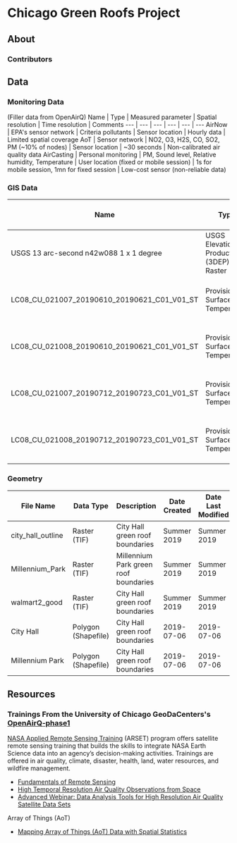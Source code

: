 # Chicago Green Roofs Project

## About
### Contributors

## Data
### Monitoring Data
(Filler data from OpenAirQ)
Name | Type | Measured parameter | Spatial resolution | Time resolution | Comments
--- | --- | --- | --- | --- | --- 
AirNow | EPA's sensor network | Criteria pollutants | Sensor location | Hourly data | Limited spatial coverage
AoT | Sensor network | NO2, O3, H2S, CO, SO2, PM (~10% of nodes) | Sensor location | ~30 seconds | Non-calibrated air quality data
AirCasting | Personal monitoring | PM, Sound level, Relative humidity, Temperature | User location (fixed or mobile session) | 1s for mobile session, 1mn for fixed session | Low-cost sensor (non-reliable data)

### GIS Data

Name | Type | Measured parameter | Spatial resolution | Extent | Date Published | Date Last Modified |Source | Comments
--- | --- | --- | --- | --- | --- | --- | --- | ---
USGS 13 arc-second n42w088 1 x 1 degree | USGS Elevation Products (3DEP) - Raster | Elevation | 1/3 arc-second | 1 x 1 degree | 2017-08-24 | 2020-03-03 | [USGS](https://viewer.nationalmap.gov/basic/#productSearch) | May only be half of Chicago?
LC08_CU_021007_20190610_20190621_C01_V01_ST | Provisional Surface Temperature | Land Surface Temperature (LST) - Raster | 30m |  | 2019-06-10 |  | [USGS](https://earthexplorer.usgs.gov/) | Northern half of Chicago
LC08_CU_021008_20190610_20190621_C01_V01_ST | Provisional Surface Temperature | Land Surface Temperature (LST) - Raster | 30m |  | 2019-06-10 |  | [USGS](https://earthexplorer.usgs.gov/) | Southern half of Chicago
LC08_CU_021007_20190712_20190723_C01_V01_ST | Provisional Surface Temperature | Land Surface Temperature (LST) - Raster | 30m |  | 2019-07-12 |  | [USGS](https://earthexplorer.usgs.gov/) | Northern half of Chicago
LC08_CU_021008_20190712_20190723_C01_V01_ST | Provisional Surface Temperature | Land Surface Temperature (LST) - Raster | 30m |  | 2019-07-12 |  | [USGS](https://earthexplorer.usgs.gov/) | Southern half of Chicago


### Geometry

File Name | Data Type | Description | Date Created | Date Last Modified | Creator | Last Modified By | Comments
--- | --- | --- | --- | --- | --- | --- | --- 
city_hall_outline | Raster (TIF) | City Hall green roof boundaries | Summer 2019 | Summer 2019 | Jacob Abramowitz | Jacob Abramowitz |  |
Millennium_Park | Raster (TIF) | Millennium Park green roof boundaries | Summer 2019 | Summer 2019 | Jacob Abramowitz | Jacob Abramowitz |  |
walmart2_good | Raster (TIF) | City Hall green roof boundaries | Summer 2019 | Summer 2019 | Jacob Abramowitz | Jacob Abramowitz | Possible raster errors |
City Hall | Polygon (Shapefile) | City Hall green roof boundaries | 2019-07-06 | 2019-07-06 | Natasha Stamler | Natasha Stamler | Built off of city_hall_outline |
Millennium Park | Polygon (Shapefile) | City Hall green roof boundaries | 2019-07-06 | 2019-07-06 | Natasha Stamler | Natasha Stamler | Built off of Millennium_Park |


## Resources
### Trainings From the University of Chicago GeoDaCenters's [OpenAirQ-phase1](https://github.com/GeoDaCenter/OpenAirQ-phase1)
[NASA Applied Remote Sensing Training](https://arset.gsfc.nasa.gov) (ARSET) program offers satellite remote sensing training that builds the skills to integrate NASA Earth Science data into an agency’s decision-making activities. Trainings are offered in air quality, climate, disaster, health, land, water resources, and wildfire management.
* [Fundamentals of Remote Sensing](https://arset.gsfc.nasa.gov/webinars/fundamentals-remote-sensing)
* [High Temporal Resolution Air Quality Observations from Space](https://arset.gsfc.nasa.gov/airquality/webinars/2018-geospatial)
* [Advanced Webinar: Data Analysis Tools for High Resolution Air Quality Satellite Data Sets](https://arset.gsfc.nasa.gov/airquality/webinars/2018-hiresdatasets)

Array of Things (AoT)
* [Mapping Array of Things (AoT) Data with Spatial Statistics](https://geodacenter.github.io/aot-workshop/)
